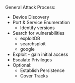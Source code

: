 
General Attack Process:
- Device Discovery
- Port & Service Enumeration
  - Identify versions
- Search for vulnerabilities
  - exploitDB
  - searchsploit
  - google
- Exploit - gain initial access
- Escalate Privileges
- Optional:
  - Establish Persistence
  - Cover Tracks
